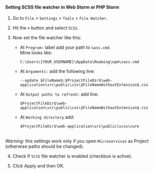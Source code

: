 #### Setting SCSS file watcher in Web Storm or PHP Storm 

1. Go to `File` > `Settings` > `Tools` > `File Watcher`.

2. Hit the **`+`** button and select `SCSS`.

3. Now set the file watcher like this:
   - At `Program:` label add your path to `sass.cmd`.
   <br>Mine looks like:
     
       ```
       C:\Users\{YOUR_USERNAME}\AppData\Roaming\npm\sass.cmd
       ```
   
   - At `Arguments:` add the following line:
    
       ```
       --update $FileName$:$ProjectFileDir$\web-application\src\public\css\$FileNameWithoutExtension$.css
       ```
   
   - At `Output paths to refresh:` add line:
   
       ```
       $ProjectFileDir$\web-application\src\public\css\$FileNameWithoutExtension$.css
       ```
     
   - At `Working directory` add:
   
       ```
       $ProjectFileDir$\web-application\src\public\scss\core
       ```
     
<br>*Warning*: this settings work only if you open `Microservices` as Project (otherwise paths should be changed).
       
4. Check if `SCSS` file watcher is enabled (checkbox is active).

5. Click Apply and then OK.